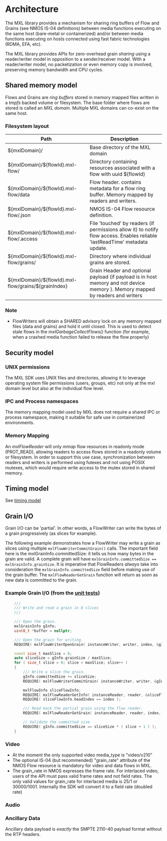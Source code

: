 <!-- SPDX-FileCopyrightText: 2025 Contributors to the Media eXchange Layer project. -->
<!-- SPDX-License-Identifier: Apache-2.0 -->

# Architecture

The MXL library provides a mechanism for sharing ring buffers of Flow and Grains (see NMOS IS-04 definitions) between media functions executing on the same host (bare-metal or containerized) and/or between media functions executing on hosts connected using fast fabric technologies (RDMA, EFA, etc).

The MXL library provides APIs for zero-overhead grain _sharing_ using a reader/writer model in opposition to a sender/receiver model. With a reader/writer model, no packetization or even memory copy is involved, preserving memory bandwidth and CPU cycles.

## Shared memory model

Flows and Grains are _ring buffers_ stored in memory mapped files written in a _tmpfs_ backed volume or filesystem. The base folder where flows are stored is called an _MXL domain_. Multiple MXL domains can co-exist on the same host.

### Filesystem layout

| Path                                                    | Description                                                                                                                   |
| ------------------------------------------------------- | ----------------------------------------------------------------------------------------------------------------------------- |
| \${mxlDomain}/                                          | Base directory of the MXL domain                                                                                              |
| \${mxlDomain}/\${flowId}.mxl-flow/                      | Directory containing resources associated with a flow with uuid ${flowId}                                                     |
| \${mxlDomain}/\${flowId}.mxl-flow/data                  | Flow header. contains metadata for a flow ring buffer. Memory mapped by readers and writers.                                  |
| \${mxlDomain}/\${flowId}.mxl-flow/.json                 | NMOS IS-04 Flow resource definition.                                                                                          |
| \${mxlDomain}/\${flowId}.mxl-flow/.access               | File 'touched' by readers (if permissions allow it) to notify flow access. Enables reliable 'lastReadTime' metadata update.   |
| \${mxlDomain}/\${flowId}.mxl-flow/grains/               | Directory where individual grains are stored.                                                                                 |
| \${mxlDomain}/\${flowId}.mxl-flow/grains/\${grainIndex} | Grain Header and optional payload (if payload is in host memory and not device memory ). Memory mapped by readers and writers |

### Note

- FlowWriters will obtain a SHARED advisory lock on any memory mapped files (data and grains) and hold it until closed. This is used to detect stale flows in the _mxlGarbageCollectFlows()_ function (for example, when a crashed media function failed to release the flow properly)

## Security model

### UNIX permissions

The MXL SDK uses UNIX files and directories, allowing it to leverage operating system file permissions (users, groups, etc) not only at the mxl domain level but also at the individual flow level.

### IPC and Process namespaces

The memory mapping model used by MXL does not require a shared IPC or process namespace, making it suitable for safe use in containerized environments.

### Memory Mapping

An _mxlFlowReader_ will only _mmap_ flow resources in readonly mode (PROT_READ), allowing readers to access flows stored in a readonly volume or filesystem. In order to support this use case, synchronization between readers and writers is performed using futexes and not using POSIX mutexes, which would require write access to the mutex stored in shared memory.

## Timing model

See [timing model](./timing.md)

## Grain I/O

Grain I/O can be 'partial'. In other words, a FlowWriter can write the bytes of a grain progressively (as slices for example).

The following example demonstrates how a FlowWriter may write a grain as slices using multiple `mxlFlowWriterCommitGrain()` calls. The important field here is the mxlGrainInfo.committedSize: it tells us how many bytes in the grain are valid. A complete grain will have `mxlGrainInfo.committedSize == mxlGrainInfo.grainSize`. It is imperative that FlowReaders _always_ take into consideration the `mxlGrainInfo.committedSize` field before making use of the grain buffer. The `mxlFlowReaderGetGrain` function will return as soon as new data is committed to the grain.

### Example Grain I/O (from the [unit tests](../lib/tests/test_flows.cpp))

```c++
    ///
    /// Write and read a grain in 8 slices
    ///

    /// Open the grain.
    mxlGrainInfo gInfo;
    uint8_t *buffer = nullptr;

    /// Open the grain for writing.
    REQUIRE( mxlFlowWriterOpenGrain( instanceWriter, writer, index, &gInfo, &buffer ) == MXL_STATUS_OK );

    const size_t maxSlice = 8;
    auto sliceSize = gInfo.grainSize / maxSlice;
    for ( size_t slice = 0; slice < maxSlice; slice++ )
    {
        /// Write a slice the grain.
        gInfo.committedSize += sliceSize;
        REQUIRE( mxlFlowWriterCommitGrain( instanceWriter, writer, &gInfo ) == MXL_STATUS_OK );

        mxlFlowInfo sliceFlowInfo;
        REQUIRE( mxlFlowReaderGetInfo( instanceReader, reader, &sliceFlowInfo ) == MXL_STATUS_OK );
        REQUIRE( sliceFlowInfo.headIndex == index );

        /// Read back the partial grain using the flow reader.
        REQUIRE( mxlFlowReaderGetGrain( instanceReader, reader, index, 8, &gInfo, &buffer ) == MXL_STATUS_OK );

        // Validate the committed size
        REQUIRE( gInfo.committedSize == sliceSize * ( slice + 1 ) );
    }
```

### Video

- At the moment the only supported video media_type is "video/v210"
- The optional IS-04 (but recommended) "grain_rate" attribute of the NMOS Flow resource is mandatory for video and data flows in MXL.
- The grain_rate in NMOS expresses the frame rate. For interlaced video, users of the API must pass valid frame rates and not field rates. The only valid values for grain_rate for interlaced media is 25/1 or 30000/1001. Internally the SDK will convert it to a field rate (doubled rate)

### Audio

### Ancillary Data

Ancillary data payload is _exactly_ the SMPTE 2110-40 payload format without the RTP headers.
